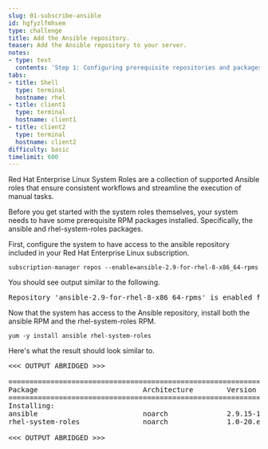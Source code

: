 ```yaml
---
slug: 01-subscribe-ansible
id: hgfyzlfmhsem
type: challenge
title: Add the Ansible repository.
teaser: Add the Ansible repository to your server.
notes:
- type: text
  contents: 'Step 1: Configuring prerequisite repositories and packages.'
tabs:
- title: Shell
  type: terminal
  hostname: rhel
- title: client1
  type: terminal
  hostname: client1
- title: client2
  type: terminal
  hostname: client2
difficulty: basic
timelimit: 600
---
```

Red Hat Enterprise Linux System Roles are a collection of supported Ansible roles that ensure consistent workflows and streamline the execution of manual tasks.

Before you get started with the system roles themselves, your system needs to have some prerequisite RPM packages installed. Specifically, the ansible and rhel-system-roles packages.

First, configure the system to have access to the ansible repository included in your Red Hat Enterprise Linux subscription.

```
subscription-manager repos --enable=ansible-2.9-for-rhel-8-x86_64-rpms
```

You should see output similar to the following.
<pre>
Repository 'ansible-2.9-for-rhel-8-x86_64-rpms' is enabled for this system.
</pre>
Now that the system has access to the Ansible repository, install both the ansible RPM and the rhel-system-roles RPM.

```
yum -y install ansible rhel-system-roles
```
Here's what the result should look similar to.

<pre>
<<< OUTPUT ABRIDGED >>>

==========================================================================================================================================
Package                         Architecture        Version                        Repository                                       Size
==========================================================================================================================================
Installing:
ansible                         noarch              2.9.15-1.el8ae                 ansible-2.9-for-rhel-8-x86_64-rpms               17 M
rhel-system-roles               noarch              1.0-20.el8                     rhel-8-for-x86_64-appstream-rpms                503 k

<<< OUTPUT ABRIDGED >>>
</pre>